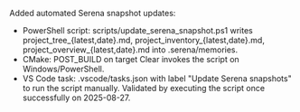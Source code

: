 Added automated Serena snapshot updates:
- PowerShell script: scripts/update_serena_snapshot.ps1 writes project_tree_{latest,date}.md, project_inventory_{latest,date}.md, project_overview_{latest,date}.md into .serena/memories.
- CMake: POST_BUILD on target Clear invokes the script on Windows/PowerShell.
- VS Code task: .vscode/tasks.json with label "Update Serena snapshots" to run the script manually.
Validated by executing the script once successfully on 2025-08-27.